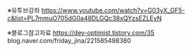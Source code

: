 ※유투브강좌
https://www.youtube.com/watch?v=G03yX_GF5-c&list=PL7mmuO705dG0a48DLGQc38xQYzsEZLEyN

※블로그참고자료
https://dev-optimist.tistory.com/35
blog.naver.com/friday_jina/221585498380
